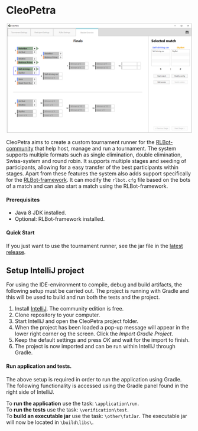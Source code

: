# CleoPetra

![](demo.png)

CleoPetra aims to create a custom tournament runner for the [RLBot-community](https://www.rlbot.org) that help host, manage and run a tournament. The system supports multiple formats such as single elimination, double elimination, Swiss-system and round robin. It supports multiple stages and seeding of participants, allowing for a easy transfer of the best participants within stages.
Apart from these features the system also adds support specifically for the [RLBot-framework](https://github.com/RLBot/RLBot). It can modify the `rlbot.cfg` file based on the bots of a match and can also start a match using the RLBot-framework.

#### Prerequisites
- Java 8 JDK installed.
- Optional: RLBot-framework installed.

#### Quick Start

If you just want to use the tournament runner, see the jar file in the [latest release](https://github.com/ds306e18/cleopetra/releases).

## Setup IntelliJ project
For using the IDE-environment to compile, debug and build artifacts, the following setup must be carried out. The project is running with Gradle and this will be used to build and run both the tests and the project.

1. Install [IntelliJ](https://www.jetbrains.com/idea/). The community edition is free.
2. Clone repository to your computer.
3. Start IntelliJ and open the CleoPetra project folder.
4. When the project has been loaded a pop-up message will appear in the lower right corner og the screen. Click the *Import Gradle Project*.
5. Keep the default settings and press *OK* and wait for the import to finish.
6. The project is now imported and can be run within IntelliJ through Gradle.

#### Run application and tests.
The above setup is required in order to run the application using Gradle. The following functionality is accessed using the Gradle panel found in the right side of IntelliJ.

To **run the application** use the task: ``\application\run``.<br>
To **run the tests** use the task: ``\verification\test``.<br>
To **build an executable jar** use the task: ``\other\fatJar``. The executable jar will now be located in ``\build\libs\``.<br>
